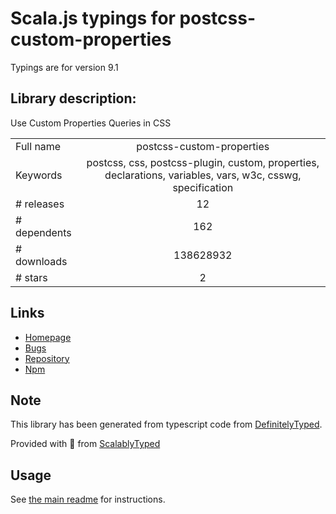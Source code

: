 
# Scala.js typings for postcss-custom-properties

Typings are for version 9.1

## Library description:
Use Custom Properties Queries in CSS

|                    |                 |
| ------------------ | :-------------: |
| Full name          | postcss-custom-properties |
| Keywords           | postcss, css, postcss-plugin, custom, properties, declarations, variables, vars, w3c, csswg, specification |
| # releases         | 12 |
| # dependents       | 162 |
| # downloads        | 138628932 |
| # stars            | 2 |

## Links
- [Homepage](https://github.com/postcss/postcss-custom-properties#readme)
- [Bugs](https://github.com/postcss/postcss-custom-properties/issues)
- [Repository](https://github.com/postcss/postcss-custom-properties)
- [Npm](https://www.npmjs.com/package/postcss-custom-properties)
    


## Note
This library has been generated from typescript code from [DefinitelyTyped](https://definitelytyped.org).

Provided with :purple_heart: from [ScalablyTyped](https://github.com/oyvindberg/ScalablyTyped)

## Usage
See [the main readme](../../readme.md) for instructions.


